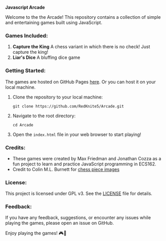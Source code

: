 **Javascript Arcade**

Welcome to the the Arcade! This repository contains a collection of simple and entertaining games built using JavaScript.
### Games Included:

1. **Capture the King** A chess variant in which there is no check! Just capture the king!
2. **Liar's Dice** A bluffing dice game

### Getting Started:

The games are hosted on GitHub Pages [here](https://redknite5.github.io/Arcade/). Or you can host it on your local machine.

1. Clone the repository to your local machine:
   ```
   git clone https://github.com/RedKnite5/Arcade.git
   ```

2. Navigate to the root directory:
   ```
   cd Arcade
   ```

3. Open the `index.html` file in your web browser to start playing!

### Credits:

- These games were created by Max Friedman and Jonathan Cozza as a fun project to learn and practice JavaScript programming in ECS162.
- Credit to Colin M.L. Burnett for [chess piece images](https://commons.wikimedia.org/wiki/Category:SVG_chess_pieces)

### License:

This project is licensed under GPL v3. See the [LICENSE](LICENSE) file for details.

### Feedback:

If you have any feedback, suggestions, or encounter any issues while playing the games, please open an issue on GitHub.

Enjoy playing the games! 🎮🚀
